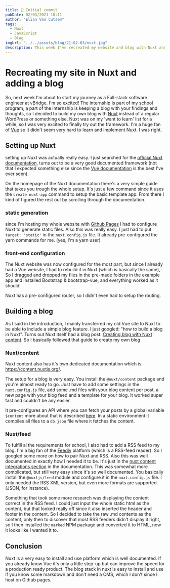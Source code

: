 ```yaml
---
title: 🎉 Initial commit
pubDate: 02/03/2021 18:11
author: "Elian Van Cutsem"
tags:
  - Nuxt
  - JavaScript
  - Blog
imgUrl: "../../assets/blog/21-02-03/nuxt.jpg"
description: This week I've recreated my website and blog with Nuxt and Bootstrap, in this post I describe how it all came together.
---
```


# Recreating my site in Nuxt and adding a blog

So, next week I'm about to start my journey as a Full-stack software engineer at [vBridge](https://www.vbridge.eu). I'm so excited! The internship is part of my school program, a part of the internship is keeping a blog with your findings and thoughts, so I decided to build my own blog with [Nuxt](https://nuxtjs.org) instead of a regular WordPress or something else. Nuxt was on my 'want to learn' list for a while, so I was very excited to finally try out the framework. I'm a huge fan of [Vue](https://vuejs.org) so it didn't seem very hard to learn and implement Nuxt. I was right.

## Setting up Nuxt

setting up Nuxt was actually really easy. I just searched for the [official Nuxt documentation](https://nuxtjs.org/docs/2.x/get-started/installation), turns out to be a very good documented framework (not that I expected something else since the [Vue documentation](https://v3.vuejs.org/guide) is the best I've ever seen).

On the homepage of the Nuxt documentation there's a very simple guide that takes you trough the whole setup. It's just a few command since it uses the `create nuxt-app` command to setup the basic template app. From there I kind of figured the rest out by scrolling through the documentation.

### static generation

since I'm hosting my whole website with [Github Pages](https://pages.github.com/) I had to configure Nuxt to generate static files. Also this was really easy. I just had to put `target: 'static'` in the `nuxt.config.js` file. It already pre-configured the yarn commands for me. (yes, I'm a yarn user)

### front-end configuration

The Nuxt website was now configured for the most part, but since I already had a Vue website, I had to rebuild it in Nuxt (which is basically the same), So I dragged and dropped my files in the pre-made folders in the example app and installed Bootstrap & bootstrap-vue, and everything worked as it should!

Nuxt has a pre-configured router, so I didn't even had to setup the routing.

## Building a blog

As I said in the introduction, I mainly transferred my old Vue site to Nuxt to be able to include a simple blog feature. I just googled: "how to build a blog in Nuxt". Turns out Nuxt itself had a blog post: [Creating blog with Nuxt content](https://nuxtjs.org/blog/creating-blog-with-nuxt-content). So I basically followed that guide to create my own blog

### Nuxt/content

Nuxt content also has it's own dedicated documentation which is <https://content.nuxtjs.org/>.

The setup for a blog is very easy. You install the `@nuxt/content` package and you're almost ready to go. Just have to add some settings in the `nuxt.config.js` file, add some .md files with your blog content per post, a new page with your blog feed and a template for your blog. It worked super fast and couldn't be any easier.

It pre-configures an API where you can fetch your posts by a global variable `$content` more about that is described [here](https://content.nuxtjs.org/fetching). In a static environment it compiles all files to a `db.json` file where it fetches the content.

### Nuxt/feed

To fulfill al the requirements for school, I also had to add a RSS feed to my blog. I'm a big fan of the [Feedly](https://feedly.com/) platform (which is a RSS-feed reader). So I googled some more on how to pair Nuxt and RSS. Also this was well documented in exactly how I needed it to be. It's just in the [nuxt content integrations section](https://content.nuxtjs.org/integrations#nuxtjsfeed) in the documentation. This was somewhat more complicated, but still very easy since it's so well documented. You basically install the `@nuxtjs/feed` module and configure it in the `nuxt.config.js` file. I only needed the RSS XML version, but even more formats are supported (JSON, for instance).

Something that took some more research was displaying the content correct in the RSS feed. I could just input the whole static html as the content, but that looked really off since it also inserted the header and footer in the content. So I decided to take the raw .md contents as the content, only then to discover that most RSS feeders didn't display it right, so I then installed the `marked` NPM package and converted it to HTML, now it looks like I wanted it to.

## Conclusion

Nuxt is a very easy to install and use platform which is well documented. If you already know Vue it's only a little step-up but can improve the speed for a production ready product. The blog stack in nuxt is easy to install and use if you know some markdown and don't need a CMS, which I don't since I host on Github pages.

